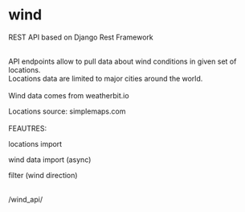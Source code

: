 # wind

REST API based on Django Rest Framework
<br><br>

API endpoints allow to pull data about wind conditions in given set of locations.
<br>
Locations data are limited to major cities around the world.
<br><br>
Wind data comes from weatherbit.io

Locations source: simplemaps.com
<br><br>
FEAUTRES:

locations import

wind data import (async)

filter (wind direction)


<br>
/wind_api/
